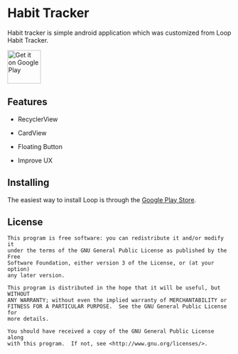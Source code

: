 # Habit Tracker

Habit tracker is simple android application which was customized from Loop Habit Tracker.

<a href="https://play.google.com/store/apps/details?id=com.blk.uhabits"><img alt="Get it on Google Play" src="https://play.google.com/intl/en_us/badges/images/apps/en-play-badge-border.png" height="75px"/></a>

## Features

* RecyclerView

* CardView

* Floating Button

* Improve UX


## Installing

The easiest way to install Loop is through the [Google Play Store][playstore].
## License

    This program is free software: you can redistribute it and/or modify it
    under the terms of the GNU General Public License as published by the Free
    Software Foundation, either version 3 of the License, or (at your option)
    any later version.

    This program is distributed in the hope that it will be useful, but WITHOUT
    ANY WARRANTY; without even the implied warranty of MERCHANTABILITY or
    FITNESS FOR A PARTICULAR PURPOSE.  See the GNU General Public License for
    more details.

    You should have received a copy of the GNU General Public License along
    with this program.  If not, see <http://www.gnu.org/licenses/>.

[playstore]: https://play.google.com/store/apps/details?id=com.blk.uhabits
